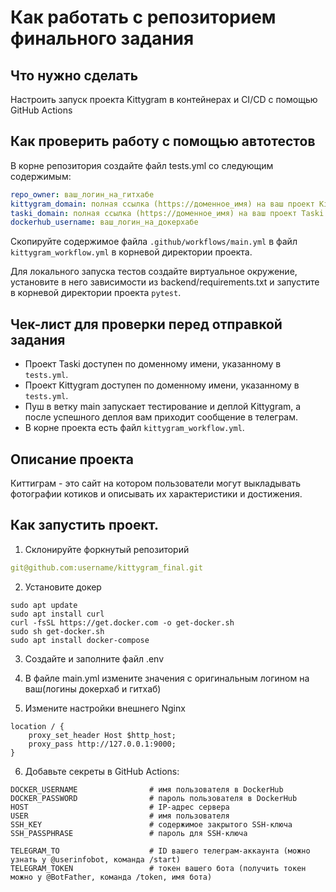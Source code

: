 #  Как работать с репозиторием финального задания

## Что нужно сделать

Настроить запуск проекта Kittygram в контейнерах и CI/CD с помощью GitHub Actions

## Как проверить работу с помощью автотестов

В корне репозитория создайте файл tests.yml со следующим содержимым:
```yaml
repo_owner: ваш_логин_на_гитхабе
kittygram_domain: полная ссылка (https://доменное_имя) на ваш проект Kittygram
taski_domain: полная ссылка (https://доменное_имя) на ваш проект Taski
dockerhub_username: ваш_логин_на_докерхабе
```

Скопируйте содержимое файла `.github/workflows/main.yml` в файл `kittygram_workflow.yml` в корневой директории проекта.

Для локального запуска тестов создайте виртуальное окружение, установите в него зависимости из backend/requirements.txt и запустите в корневой директории проекта `pytest`.

## Чек-лист для проверки перед отправкой задания

- Проект Taski доступен по доменному имени, указанному в `tests.yml`.
- Проект Kittygram доступен по доменному имени, указанному в `tests.yml`.
- Пуш в ветку main запускает тестирование и деплой Kittygram, а после успешного деплоя вам приходит сообщение в телеграм.
- В корне проекта есть файл `kittygram_workflow.yml`.

## Описание проекта

Киттиграм - это сайт на котором пользователи могут выкладывать фотографии котиков и описывать их характеристики и достижения. 

## Как запустить проект. 

1. Склонируйте форкнутый репозиторий 
```yaml
git@github.com:username/kittygram_final.git
```
2. Установите докер
```
sudo apt update
sudo apt install curl
curl -fsSL https://get.docker.com -o get-docker.sh
sudo sh get-docker.sh
sudo apt install docker-compose
```
3. Создайте и заполните файл .env 

4. В файле main.yml измените значения с оригинальным логином на ваш(логины докерхаб и гитхаб)

5. Измените настройки внешнего Nginx 
```
location / {
    proxy_set_header Host $http_host;
    proxy_pass http://127.0.0.1:9000;
}
```
6. Добавьте секреты в GitHub Actions:
```
DOCKER_USERNAME                # имя пользователя в DockerHub
DOCKER_PASSWORD                # пароль пользователя в DockerHub
HOST                           # IP-адрес сервера
USER                           # имя пользователя
SSH_KEY                        # содержимое закрытого SSH-ключа
SSH_PASSPHRASE                 # пароль для SSH-ключа

TELEGRAM_TO                    # ID вашего телеграм-аккаунта (можно узнать у @userinfobot, команда /start)
TELEGRAM_TOKEN                 # токен вашего бота (получить токен можно у @BotFather, команда /token, имя бота)
```